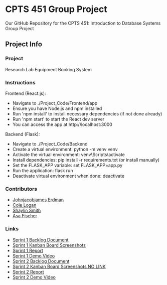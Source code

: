 # CPTS 451 Group Project
Our GitHub Repository for the CPTS 451: Introduction to Database Systems Group Project

## Project Info

### Project
Research Lab Equipment Booking System

### Instructions
Frontend (React.js):
- Navigate to ./Project_Code/Frontend/app
- Ensure you have Node.js and npm installed
- Run 'npm install' to install necessary dependencies (if not done already)
- Run 'npm start' to start the React dev server
- You can access the app at http://localhost:3000

Backend (Flask):
- Navigate to ./Project_Code/Backend
- Create a virtual environment: python -m venv venv
- Activate the virtual environment: venv\Scripts\activate
- Install dependencies: pip install -r requirements.txt (or install manually)
- Set the FLASK_APP variable: set FLASK_APP=app.py
- Run the application: flask run
- Deactivate virtual environment when done: deactivate

### Contributors
- [Johnjacobjames Erdman](https://github.com/j3erdman)
- [Cole Logan](https://github.com/clogan1227)
- [Shaylin Smith](https://github.com/plasmaaShark)
- [Asa Fischer](https://github.com/afischa)

### Links
- [Sprint 1 Backlog Document](https://github.com/j3erdman/CPTS-451-Group-Project/blob/main/Documentation/Sprint_1_Backlog_Document.pdf)
- [Sprint 1 Kanban Board Screenshots](https://github.com/j3erdman/CPTS-451-Group-Project/blob/main/Documentation/Kanban_Board_Screenshots_Sprint_1.pdf)
- [Sprint 1 Report](https://github.com/j3erdman/CPTS-451-Group-Project/blob/main/Documentation/sprint_report_1.md)
- [Sprint 1 Demo Video](https://www.youtube.com/watch?v=MOndm01JRiQ)
- [Sprint 2 Backlog Document](https://github.com/j3erdman/CPTS-451-Group-Project/blob/main/Documentation/Sprint_2_Backlog_Document.pdf)
- [Sprint 2 Kanban Board Screenshots NO LINK]()
- [Sprint 2 Report](https://github.com/j3erdman/CPTS-451-Group-Project/blob/main/Documentation/sprint_report_2.md)
- [Sprint 2 Demo Video](https://www.youtube.com/watch?v=uzhWvEYJcWc)
